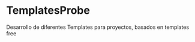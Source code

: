 TemplatesProbe
==============

Desarrollo de diferentes Templates para proyectos, basados en templates free
